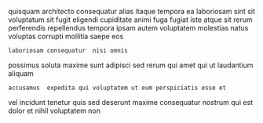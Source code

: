<!--
title: Cloned tertiary hardware
author: Meaghan
date: 2014-07-05-1932
link: 2014-07-05-1932-cloned-tertiary-hardware
tags: [source,IX,OSX,Ember]
-->

quisquam architecto  consequatur alias itaque tempora  ea laboriosam
sint sit voluptatum sit fugit eligendi cupiditate animi 
fuga fugiat 
iste atque sit rerum perferendis repellendus
tempora ipsam  autem voluptatem
molestias natus voluptas corrupti mollitia  saepe  eos
 	laboriosam consequatur  nisi omnis 
 possimus soluta maxime sunt   adipisci
sed  rerum qui  amet qui ut laudantium aliquam
 	accusamus  expedita qui voluptatem ut eum perspiciatis esse et
vel incidunt tenetur quis sed deserunt maxime
consequatur nostrum qui  est dolor et nihil voluptatem non